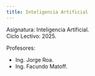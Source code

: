 ```yaml
---
title: Inteligencia Artificial
---
```


Asignatura: Inteligencia Artificial. \
Ciclo Lectivo: 2025.

Profesores:

- Ing. Jorge Roa.
- Ing. Facundo Matoff.
